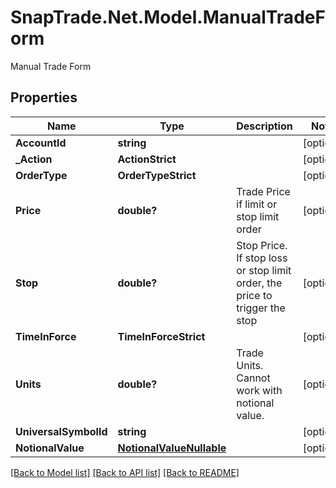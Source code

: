 # SnapTrade.Net.Model.ManualTradeForm
Manual Trade Form

## Properties

Name | Type | Description | Notes
------------ | ------------- | ------------- | -------------
**AccountId** | **string** |  | [optional] 
**_Action** | **ActionStrict** |  | [optional] 
**OrderType** | **OrderTypeStrict** |  | [optional] 
**Price** | **double?** | Trade Price if limit or stop limit order | [optional] 
**Stop** | **double?** | Stop Price. If stop loss or stop limit order, the price to trigger the stop | [optional] 
**TimeInForce** | **TimeInForceStrict** |  | [optional] 
**Units** | **double?** | Trade Units. Cannot work with notional value. | [optional] 
**UniversalSymbolId** | **string** |  | [optional] 
**NotionalValue** | [**NotionalValueNullable**](NotionalValueNullable.md) |  | [optional] 

[[Back to Model list]](../README.md#documentation-for-models) [[Back to API list]](../README.md#documentation-for-api-endpoints) [[Back to README]](../README.md)

